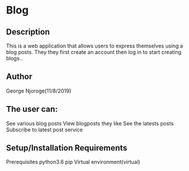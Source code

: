 # Blog

## Description
This is a web application that allows users to express themselves using a blog posts. They they first create an account then log in to start creating blogs..
## Author
George Njoroge(11/8/2019)

## The user can:

See various blog posts
View blogposts they like
See the latests posts
Subscribe to latest post service

## Setup/Installation Requirements
Prerequisites
python3.6
pip
Virtual environment(virtual)
